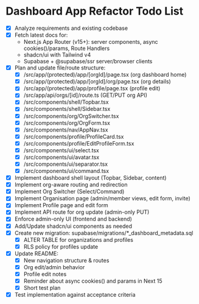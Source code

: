 # Dashboard App Refactor Todo List

- [x] Analyze requirements and existing codebase
- [x] Fetch latest docs for:
  - Next.js App Router (v15+): server components, async cookies()/params, Route Handlers
  - shadcn/ui with Tailwind v4
  - Supabase + @supabase/ssr server/browser clients
- [x] Plan and update file/route structure:
  - [x] /src/app/(protected)/app/[orgId]/page.tsx (org dashboard home)
  - [x] /src/app/(protected)/app/[orgId]/org/page.tsx (org details)
  - [x] /src/app/(protected)/app/profile/page.tsx (profile edit)
  - [x] /src/app/api/orgs/[id]/route.ts (GET/PUT org API)
  - [x] /src/components/shell/Topbar.tsx
  - [x] /src/components/shell/Sidebar.tsx
  - [x] /src/components/org/OrgSwitcher.tsx
  - [x] /src/components/org/OrgForm.tsx
  - [x] /src/components/nav/AppNav.tsx
  - [x] /src/components/profile/ProfileCard.tsx
  - [x] /src/components/profile/EditProfileForm.tsx
  - [x] /src/components/ui/select.tsx
  - [x] /src/components/ui/avatar.tsx
  - [x] /src/components/ui/separator.tsx
  - [x] /src/components/ui/command.tsx
- [x] Implement dashboard shell layout (Topbar, Sidebar, content)
- [x] Implement org-aware routing and redirection
- [x] Implement Org Switcher (Select/Command)
- [x] Implement Organisation page (admin/member views, edit form, invite)
- [x] Implement Profile page and edit form
- [x] Implement API route for org update (admin-only PUT)
- [x] Enforce admin-only UI (frontend and backend)
- [x] Add/Update shadcn/ui components as needed
- [x] Create new migration: supabase/migrations/*_dashboard_metadata.sql
  - [x] ALTER TABLE for organizations and profiles
  - [x] RLS policy for profiles update
- [x] Update README:
  - [x] New navigation structure & routes
  - [x] Org edit/admin behavior
  - [x] Profile edit notes
  - [x] Reminder about async cookies() and params in Next 15
  - [x] Short test plan
- [x] Test implementation against acceptance criteria
